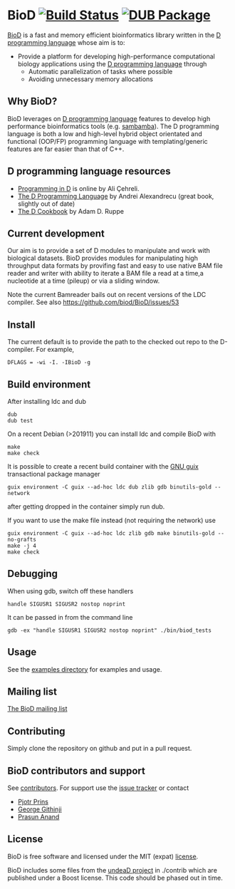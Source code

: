 # BioD [![Build Status](https://travis-ci.org/biod/BioD.svg?branch=master)](https://travis-ci.org/biod/BioD) [![DUB Package](https://img.shields.io/badge/dub-v0.1.0-red.svg)](https://code.dlang.org/packages/biod)

[BioD](https://github.com/biod/BioD) is a fast and memory efficient bioinformatics library written in the [D programming language](http://www.dlang.org)
whose aim is to:

* Provide a platform for developing high-performance computational biology applications using the [D programming language](http://www.dlang.org) through
  - Automatic parallelization of tasks where possible
  - Avoiding unnecessary memory allocations

## Why BioD?

BioD leverages on [D programming language](http://www.dlang.org)
features to develop high performance bioinformatics tools
(e.g. [sambamba](https://github.com/biod/sambamba)). The D programming
language is both a low and high-level hybrid object orientated and
functional (OOP/FP) programming language with templating/generic
features are far easier than that of C++.

## D programming language resources

* [Programming in D](http://ddili.org/ders/d.en/index.html) is online by Ali Çehreli.
* [The D Programming Language](https://www.amazon.com/D-Programming-Language-Andrei-Alexandrescu/dp/0321635361) by Andrei Alexandrecu (great book, slightly out of date)
* [The D Cookbook](https://www.amazon.com/D-Cookbook-Adam-D-Ruppe/dp/1783287217) by Adam D. Ruppe

## Current development

Our aim is to provide a set of D modules to manipulate and work with
biological datasets.  BioD provides modules for manipulating high
throughput data formats by provifing fast and easy to use native BAM
file reader and writer with ability to iterate a BAM file a read at a
time,a nucleotide at a time (pileup) or via a sliding window.

Note the current Bamreader bails out on recent versions of the LDC
compiler. See also https://github.com/biod/BioD/issues/53

## Install

The current default is to provide the path to the checked out repo to
the D-compiler. For example,

    DFLAGS = -wi -I. -IBioD -g

## Build environment

After installing ldc and dub

    dub
    dub test

On a recent Debian (>201911) you can install ldc and compile BioD with

    make
    make check

It is possible to create a recent build container with the
[GNU guix](https://www.gnu.org/software/guix/) transactional package
manager

    guix environment -C guix --ad-hoc ldc dub zlib gdb binutils-gold --network

after getting dropped in the container simply run dub.

If you want to use the make file instead (not requiring the network) use

    guix environment -C guix --ad-hoc ldc zlib gdb make binutils-gold --no-grafts
    make -j 4
    make check

## Debugging

When using gdb, switch off these handlers

`handle SIGUSR1 SIGUSR2 nostop noprint`

It can be passed in from the command line

    gdb -ex "handle SIGUSR1 SIGUSR2 nostop noprint" ./bin/biod_tests

## Usage

See the [examples directory](examples)
for examples and usage.

## Mailing list

[The BioD mailing list](https://groups.google.com/forum/#!forum/dlang_biod)

## Contributing

Simply clone the repository on github and put in a pull request.

## BioD contributors and support

See
[contributors](https://github.com/biod/BioD/graphs/contributors). For
support use the [issue tracker](https://github.com/biod/BioD/issues) or contact

* [Pjotr Prins](https://github.com/pjotrp)
* [George Githinji](https://github.com/George-Githinji)
* [Prasun Anand](https://github.com/prasunanand)

## License

BioD is free software and licensed under the MIT (expat) [license](./LICENSE).

BioD includes some files from the
[undeaD project](https://github.com/dlang/undeaD) in ./contrib which
are published under a Boost license. This code should be phased out in time.
